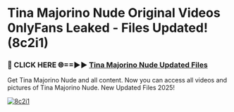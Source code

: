 # Tina Majorino Nude Original Videos 0nlyFans Leaked - Files Updated! (8c2i1)

<h3>🔴 CLICK HERE 🌐==►► <a href="https://tinyurl.com/4mcuefdz" rel="nofollow">Tina Majorino Nude Updated Files</a></h3>

Get Tina Majorino Nude and all content. Now you can access all videos and pictures of Tina Majorino Nude. New Updated Files 2025!

[![8c2i1](https://i.imgur.com/StAQSOY.gif)](https://tinyurl.com/4mcuefdz)
